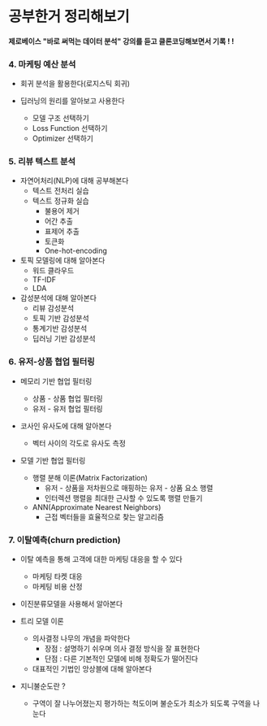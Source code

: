 # 공부한거 정리해보기

#### 제로베이스 "바로 써먹는 데이터 분석" 강의를 듣고 클론코딩해보면서 기록 ! !



### 4. 마케팅 예산 분석

- 회귀 분석을 활용한다(로지스틱 회귀)
- 딥러닝의 원리를 알아보고 사용한다

  - 모델 구조 선택하기
  - Loss Function 선택하기
  - Optimizer 선택하기


### 5. 리뷰 텍스트 분석

- 자연어처리(NLP)에 대해 공부해본다
  - 텍스트 전처리 실습
  - 텍스트 정규화 실습
    - 불용어 제거
    - 어간 추출
    - 표제어 추출
    - 토큰화
    - One-hot-encoding
- 토픽 모델링에 대해 알아본다
  - 워드 클라우드
  - TF-IDF
  - LDA
- 감성분석에 대해 알아본다
  - 리뷰 감성분석
  - 토픽 기반 감성분석
  - 통계기반 감성분석
  - 딥러닝 기반 감성분석

### 6. 유저-상품 협업 필터링

- 메모리 기반 협업 필터링
  - 상품 - 상품 협업 필터링
  - 유저 - 유저 협업 필터링
- 코사인 유사도에 대해 알아본다
  - 벡터 사이의 각도로 유사도 측정

- 모델 기반 협업 필터링
  - 행렬 분해 이론(Matrix Factorization)
    - 유저 - 상품을 저차원으로 매핑하는 유저 - 상품 요소 행렬
    - 인터렉션 행렬을 최대한 근사할 수 있도록 행렬 만들기
  - ANN(Approximate Nearest Neighbors)
    - 근접 벡터들을 효율적으로 찾는 알고리즘

### 7. 이탈예측(churn prediction)

- 이탈 예측을 통해 고객에 대한 마케팅 대응을 할 수 있다

  - 마케팅 타켓 대응
  - 마케팅 비용 산정

- 이진분류모델을 사용해서 알아본다

- 트리 모델 이론

  - 의사결정 나무의 개념을 파악한다
    - 장점 : 설명하기 쉬우며 의사 결정 방식을 잘 표현한다
    - 단점 : 다른 기본적인 모델에 비해 정확도가 떨어진다
  - 대표적인 기법인 앙상블에 대해 알아본다

- 지니불순도란 ?

  - 구역이 잘 나누어졌는지 평가하는 척도이며 불순도가 최소가 되도록 구역을 나눈다

  
